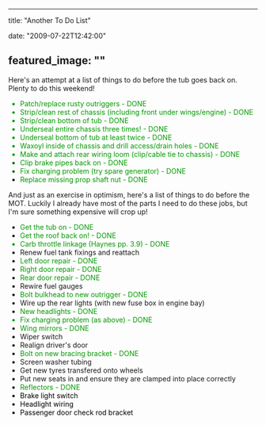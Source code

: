 
---
title: "Another To Do List"

date: "2009-07-22T12:42:00"

featured_image: ""
---


Here's an attempt at a list of things to do before the tub goes back on.  Plenty to do this weekend!
<ul><li style="color: rgb(0, 153, 0);"><span style="color: rgb(0, 153, 0);">Patch/replace rusty outriggers - DONE</span></li><li style="color: rgb(0, 153, 0);"><span style="color: rgb(0, 153, 0);">Strip/clean rest of chassis (including front under wings/engine) - DONE</span>
</li><li style="color: rgb(0, 153, 0);">Strip/clean bottom of tub - DONE
</li><li style="color: rgb(0, 153, 0);"><span style="color: rgb(0, 153, 0);">Underseal entire chassis three times! - DONE</span>
</li><li style="color: rgb(0, 153, 0);">Underseal bottom of tub at least twice - DONE
</li><li style="color: rgb(0, 153, 0);">Waxoyl inside of chassis and drill access/drain holes - DONE
</li><li style="color: rgb(0, 153, 0);"><span style="color: rgb(0, 153, 0);">Make and attach rear wiring loom (clip/cable tie to chassis) - DONE</span>
</li><li style="color: rgb(0, 102, 0);"><span style="color: rgb(0, 153, 0);">Clip brake pipes back on - DONE</span>
</li><li style="color: rgb(0, 102, 0);"><span style="color: rgb(0, 153, 0);">Fix charging problem (try spare generator) - DONE</span></li><li><span style="color: rgb(0, 153, 0);"><span style="color: rgb(0, 153, 0);">Replace missing prop shaft nut - DONE</span>
</span></li></ul>And just as an exercise in optimism, here's a list of things to do before the MOT.  Luckily I already have most of the parts I need to do these jobs, but I'm sure something expensive will crop up!<ul><li><span style="color: rgb(0, 153, 0);">Get the tub on - DONE</span>
</li><li><span style="color: rgb(0, 153, 0);">Get the roof back on! - DONE</span>
</li><li style="color: rgb(0, 153, 0);">Carb throttle linkage (Haynes pp. 3.9) - DONE</li><li>Renew fuel tank fixings and reattach</li><li><span style="color: rgb(0, 153, 0);">Left door repair - DONE</span>
</li><li><span style="color: rgb(0, 153, 0);">Right door repair - DONE</span>
</li><li><span style="color: rgb(0, 153, 0);">Rear door repair - DONE</span>
</li><li>Rewire fuel gauges</li><li><span style="color: rgb(0, 153, 0);">Bolt bulkhead to new outrigger - DONE</span>
</li><li>Wire up the rear lights (with new fuse box in engine bay)</li><li><span style="color: rgb(0, 153, 0);">New headlights - DONE</span>
</li><li style="color: rgb(0, 153, 0);">Fix charging problem (as above) - DONE
</li><li><span style="color: rgb(0, 153, 0);">Wing mirrors - DONE</span>
</li><li>Wiper switch
</li><li>Realign driver's door</li><li><span style="color: rgb(0, 153, 0);">Bolt on new bracing bracket - DONE</span>
</li><li>Screen washer tubing</li><li>Get new tyres transfered onto wheels</li><li>Put new seats in and ensure they are clamped into place correctly</li><li><span style="color: rgb(0, 153, 0);">Reflectors - DONE</span></li><li><span style="color: rgb(0, 153, 0);"><span style="color: rgb(0, 0, 0);">Brake light switch</span></span></li><li><span style="color: rgb(0, 153, 0);"><span style="color: rgb(0, 0, 0);">Headlight wiring</span></span></li><li><span style="color: rgb(0, 153, 0);"><span style="color: rgb(0, 0, 0);">Passenger door check rod bracket
</span></span></li></ul>